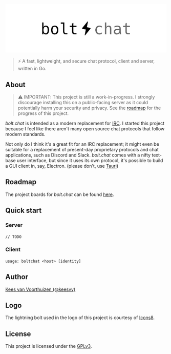 ![bolt.chat](./assets/banner/boltchat-banner.jpg)

> ⚡ A fast, lightweight, and secure chat protocol, client and server, written in Go.

## About
> ⚠ IMPORTANT: This project is still a work-in-progress. I strongly discourage installing this on a
> public-facing server as it could potentially harm your security and privacy. See the
> [roadmap](https://github.com/bolt-chat/bolt.chat/projects) for the progress of this project.

_bolt.chat_ is intended as a modern replacement for [IRC](https://en.wikipedia.org/wiki/Internet_Relay_Chat).
I started this project because I feel like there aren't many open source chat protocols that follow modern
standards.

Not only do I think it's a great fit for an IRC replacement; it might even be suitable for a replacement of
present-day proprietary protocols and chat applications, such as Discord and Slack. _bolt.chat_ comes with
a nifty text-base user interface, but since it uses its own protocol, it's possible to build a GUI client
in, say, Electron. (please don't, use [Tauri](https://github.com/tauri-apps/tauri))

## Roadmap
The project boards for _bolt.chat_ can be found [here](https://github.com/bolt-chat/bolt.chat/projects).

## Quick start
### Server
`// TODO`

### Client
`usage: boltchat <host> [identity]`

## Author
[Kees van Voorthuizen (@keesvv)](https://github.com/keesvv)

## Logo
The lightning bolt used in the logo of this project is courtesy of [Icons8](https://icons8.com/icons/set/lightning-bolt--v1).

## License
This project is licensed under the [GPLv3](./LICENSE).
